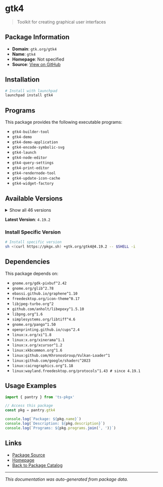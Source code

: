 # gtk4

> Toolkit for creating graphical user interfaces

## Package Information

- **Domain**: `gtk.org/gtk4`
- **Name**: `gtk4`
- **Homepage**: Not specified
- **Source**: [View on GitHub](https://github.com/pkgxdev/pantry/tree/main/projects/gtk.org/gtk4/package.yml)

## Installation

```bash
# Install with launchpad
launchpad install gtk4
```

## Programs

This package provides the following executable programs:

- `gtk4-builder-tool`
- `gtk4-demo`
- `gtk4-demo-application`
- `gtk4-encode-symbolic-svg`
- `gtk4-launch`
- `gtk4-node-editor`
- `gtk4-query-settings`
- `gtk4-print-editor`
- `gtk4-rendernode-tool`
- `gtk4-update-icon-cache`
- `gtk4-widget-factory`

## Available Versions

<details>
<summary>Show all 46 versions</summary>

- `4.19.2`, `4.19.1`, `4.19.0`, `4.18.6`, `4.18.5`
- `4.18.4`, `4.18.3`, `4.18.2`, `4.18.1`, `4.17.6`
- `4.17.5`, `4.17.4`, `4.17.3`, `4.17.2`, `4.17.1`
- `4.17.0`, `4.16.13`, `4.16.12`, `4.16.7`, `4.16.6`
- `4.16.5`, `4.16.4`, `4.16.3`, `4.16.2`, `4.16.1`
- `4.16.0`, `4.15.6`, `4.15.5`, `4.15.4`, `4.15.3`
- `4.15.2`, `4.15.1`, `4.15.0`, `4.14.5`, `4.14.4`
- `4.14.3`, `4.14.2`, `4.14.1`, `4.14.0`, `4.13.9`
- `4.13.8`, `4.13.7`, `4.13.6`, `4.13.5`, `4.13.4`
- `4.13.3`

</details>

**Latest Version**: `4.19.2`

### Install Specific Version

```bash
# Install specific version
sh <(curl https://pkgx.sh) +gtk.org/gtk4@4.19.2 -- $SHELL -i
```

## Dependencies

This package depends on:

- `gnome.org/gdk-pixbuf^2.42`
- `gnome.org/glib^2.78`
- `ebassi.github.io/graphene^1.10`
- `freedesktop.org/icon-theme^0.17`
- `libjpeg-turbo.org^2`
- `github.com/anholt/libepoxy^1.5.10`
- `libpng.org^1.6`
- `simplesystems.org/libtiff^4.6`
- `gnome.org/pango^1.50`
- `openprinting.github.io/cups^2.4`
- `linux:x.org/xi^1.8`
- `linux:x.org/xinerama^1.1`
- `linux:x.org/xcursor^1.2`
- `linux:xkbcommon.org^1.6`
- `linux:github.com/KhronosGroup/Vulkan-Loader^1`
- `linux:github.com/google/shaderc^2023`
- `linux:cairographics.org^1.18`
- `linux:wayland.freedesktop.org/protocols^1.43 # since 4.19.1`

## Usage Examples

```typescript
import { pantry } from 'ts-pkgx'

// Access this package
const pkg = pantry.gtk4

console.log(`Package: ${pkg.name}`)
console.log(`Description: ${pkg.description}`)
console.log(`Programs: ${pkg.programs.join(', ')}`)
```

## Links

- [Package Source](https://github.com/pkgxdev/pantry/tree/main/projects/gtk.org/gtk4/package.yml)
- [Homepage](#)
- [Back to Package Catalog](../../../package-catalog.md)

---

*This documentation was auto-generated from package data.*
